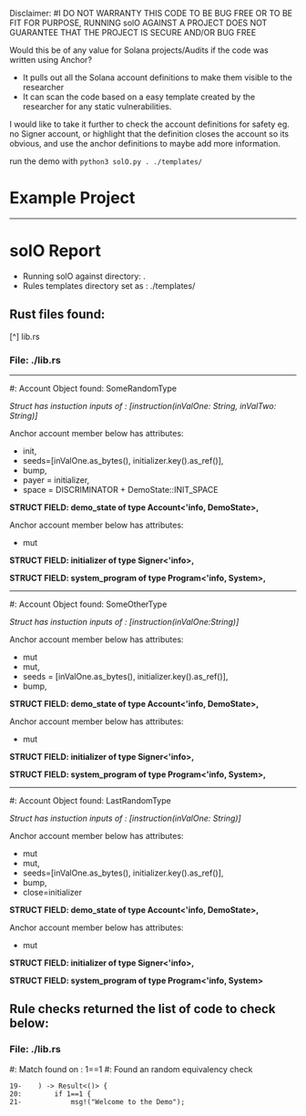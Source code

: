 Disclaimer:
#I DO NOT WARRANTY THIS CODE TO BE BUG FREE OR TO BE FIT FOR PURPOSE, RUNNING solO AGAINST A PROJECT DOES NOT GUARANTEE THAT THE PROJECT IS SECURE AND/OR BUG FREE

Would this be of any value for Solana projects/Audits if the code was written using Anchor?

- It pulls out all the Solana account definitions to make them visible to the researcher
- It can scan the code based on a easy template created by the researcher for any static vulnerabilities.

I would like to take it further to check the account definitions for safety eg. no Signer account, or highlight that the definition closes the account so its obvious, and use the anchor definitions to maybe add more information.

run the demo with `python3 solO.py . ./templates/`

# Example Project
---

# solO Report
- Running solO against directory: .
- Rules templates directory set as : ./templates/
## Rust files found:
   [^] lib.rs
### File: ./lib.rs
 ---
 #: Account Object found: SomeRandomType

*Struct has instuction inputs of : [instruction(inValOne: String, inValTwo: String)]* 

Anchor account member below has attributes: 
- init,
- seeds=[inValOne.as_bytes(), initializer.key().as_ref()],
- bump,
- payer = initializer,
- space = DISCRIMINATOR + DemoState::INIT_SPACE

**STRUCT FIELD: demo_state of type Account<'info, DemoState>,**

Anchor account member below has attributes: 
- mut

**STRUCT FIELD: initializer of type Signer<'info>,**

**STRUCT FIELD: system_program of type Program<'info, System>,**

---
 #: Account Object found: SomeOtherType

*Struct has instuction inputs of : [instruction(inValOne:String)]* 

Anchor account member below has attributes: 
- mut
- mut,
- seeds = [inValOne.as_bytes(), initializer.key().as_ref()],
- bump,

**STRUCT FIELD: demo_state of type Account<'info, DemoState>,**

Anchor account member below has attributes: 
- mut

**STRUCT FIELD: initializer of type Signer<'info>,**

**STRUCT FIELD: system_program of type Program<'info, System>,**

---
 #: Account Object found: LastRandomType

*Struct has instuction inputs of : [instruction(inValOne: String)]* 

Anchor account member below has attributes: 
- mut
- mut,
- seeds=[inValOne.as_bytes(), initializer.key().as_ref()],
- bump,
- close=initializer

**STRUCT FIELD: demo_state of type Account<'info, DemoState>,**

Anchor account member below has attributes: 
- mut

**STRUCT FIELD: initializer of type Signer<'info>,**

**STRUCT FIELD: system_program of type Program<'info, System>**

## Rule checks returned the list of code to check below:
### File: ./lib.rs
   #: Match found on : 1==1
   #: Found an random equivalency check

```
19-    ) -> Result<()> {
20:        if 1==1 {
21-            msg!("Welcome to the Demo");

```
